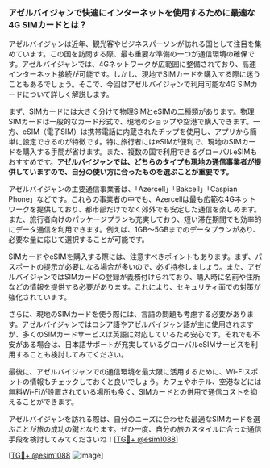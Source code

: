 ### アゼルバイジャンで快適にインターネットを使用するために最適な4G SIMカードとは？

アゼルバイジャンは近年、観光客やビジネスパーソンが訪れる国として注目を集めています。この国を訪問する際、最も重要な準備の一つが通信環境の確保です。アゼルバイジャンでは、4Gネットワークが広範囲に整備されており、高速インターネット接続が可能です。しかし、現地でSIMカードを購入する際に迷うこともあるでしょう。そこで、今回はアゼルバイジャンで利用可能な4G SIMカードについて詳しく解説します。

まず、SIMカードには大きく分けて物理SIMとeSIMの二種類があります。物理SIMカードは一般的なカード形式で、現地のショップや空港で購入できます。一方、eSIM（電子SIM）は携帯電話に内蔵されたチップを使用し、アプリから簡単に設定できるのが特徴です。特に旅行者にはeSIMが便利で、現地のSIMカードを購入する手間が省けます。また、複数の国で利用できるグローバルeSIMもおすすめです。**アゼルバイジャンでは、どちらのタイプも現地の通信事業者が提供していますので、自分の使い方に合ったものを選ぶことが重要です。**

アゼルバイジャンの主要通信事業者は、「Azercell」「Bakcell」「Caspian Phone」などです。これらの事業者の中でも、Azercellは最も広範な4Gネットワークを提供しており、都市部だけでなく郊外でも安定した通信を楽しめます。また、旅行者向けのパッケージプランも充実しており、短い滞在期間でも効率的にデータ通信を利用できます。例えば、1GB〜5GBまでのデータプランがあり、必要な量に応じて選択することが可能です。

SIMカードやeSIMを購入する際には、注意すべきポイントもあります。まず、パスポートの提示が必要になる場合が多いので、必ず持参しましょう。また、アゼルバイジャンではSIMカードの登録が義務付けられており、購入時に名前や住所などの情報を提供する必要があります。これにより、セキュリティ面での対策が強化されています。

さらに、現地のSIMカードを使う際には、言語の問題も考慮する必要があります。アゼルバイジャンではロシア語やアゼルバイジャン語が主に使用されますが、多くのSIMカードサービスは英語に対応しているため安心です。それでも不安がある場合は、日本語サポートが充実しているグローバルeSIMサービスを利用することも検討してみてください。

最後に、アゼルバイジャンでの通信環境を最大限に活用するために、Wi-Fiスポットの情報もチェックしておくと良いでしょう。カフェやホテル、空港などには無料Wi-Fiが設置されている場所も多く、SIMカードとの併用で通信コストを抑えることができます。

アゼルバイジャンを訪れる際は、自分のニーズに合わせた最適なSIMカードを選ぶことが旅の成功の鍵となります。ぜひ一度、自分の旅のスタイルに合った通信手段を検討してみてくださいね！[[TG💪+ @esim1088](https://t.me/s/esim1088)]

[[TG💪+ @esim1088](https://t.me/s/esim1088) ![Image](https://i.postimg.cc/Y0z9fWf4/image.png)]